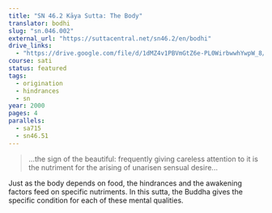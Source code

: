 ```yaml
---
title: "SN 46.2 Kāya Sutta: The Body"
translator: bodhi
slug: "sn.046.002"
external_url: "https://suttacentral.net/sn46.2/en/bodhi"
drive_links:
  - "https://drive.google.com/file/d/1dMZ4v1PBVmGtZ6e-PL0WirbwwhYwpW_8/view?usp=drivesdk"
course: sati
status: featured
tags:
  - origination
  - hindrances
  - sn
year: 2000
pages: 4
parallels:
  - sa715
  - sn46.51
---
```


> ...the sign of the beautiful: frequently giving careless attention to it is the nutriment for the arising of unarisen sensual desire...

Just as the body depends on food, the hindrances and the awakening factors feed on specific nutriments.
In this sutta, the Buddha gives the specific condition for each of these mental qualities.
